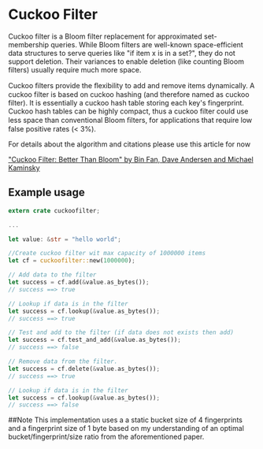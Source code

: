 # Cuckoo Filter

Cuckoo filter is a Bloom filter replacement for approximated set-membership queries. While Bloom filters are well-known space-efficient data structures to serve queries like "if item x is in a set?", they do not support deletion. Their variances to enable deletion (like counting Bloom filters) usually require much more space.

Cuckoo ﬁlters provide the ﬂexibility to add and remove items dynamically. A cuckoo filter is based on cuckoo hashing (and therefore named as cuckoo filter). It is essentially a cuckoo hash table storing each key's fingerprint. Cuckoo hash tables can be highly compact, thus a cuckoo filter could use less space than conventional Bloom ﬁlters, for applications that require low false positive rates (< 3%).

For details about the algorithm and citations please use this article for now

["Cuckoo Filter: Better Than Bloom" by Bin Fan, Dave Andersen and Michael Kaminsky](https://www.cs.cmu.edu/~dga/papers/cuckoo-conext2014.pdf)


## Example usage

```rust
extern crate cuckoofilter;

...

let value: &str = "hello world";

//Create cuckoo filter wit max capacity of 1000000 items
let cf = cuckoofilter::new(1000000);

// Add data to the filter
let success = cf.add(&value.as_bytes());
// success ==> true

// Lookup if data is in the filter
let success = cf.lookup(&value.as_bytes());
// success ==> true

// Test and add to the filter (if data does not exists then add)
let success = cf.test_and_add(&value.as_bytes());
// success ==> false

// Remove data from the filter.
let success = cf.delete(&value.as_bytes());
// success ==> true

// Lookup if data is in the filter
let success = cf.lookup(&value.as_bytes());
// success ==> false
```


##Note
This implementation uses a a static bucket size of 4 fingerprints and a fingerprint size of 1 byte based on my understanding of an optimal bucket/fingerprint/size ratio from the aforementioned paper.
